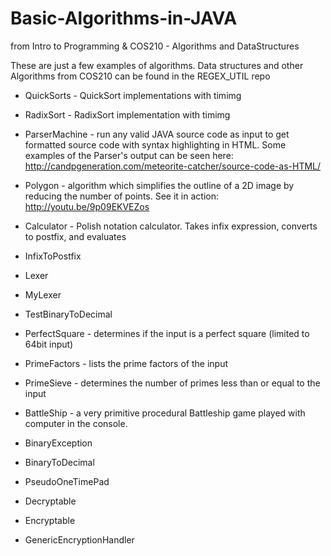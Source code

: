 Basic-Algorithms-in-JAVA
========================

from Intro to Programming & COS210 - Algorithms and DataStructures

These are just a few examples of algorithms. 
Data structures and other Algorithms from COS210 can be found in the REGEX_UTIL repo

- QuickSorts - QuickSort implementations with timimg
- RadixSort - RadixSort implementation with timimg
- ParserMachine - run any valid JAVA source code as input to get formatted source code with syntax highlighting in HTML. Some examples of the Parser's output can be seen here: http://candpgeneration.com/meteorite-catcher/source-code-as-HTML/
- Polygon - algorithm which simplifies the outline of a 2D image by reducing the number of points. See it in action: http://youtu.be/9p09EKVEZos

- Calculator - Polish notation calculator. Takes infix expression, converts to postfix, and evaluates
- InfixToPostfix
- Lexer
- MyLexer
- TestBinaryToDecimal


- PerfectSquare - determines if the input is a perfect square (limited to 64bit input)
- PrimeFactors - lists the prime factors of the input
- PrimeSieve - determines the number of primes less than or equal to the input

- BattleShip - a very primitive procedural Battleship game played with computer in the console.


- BinaryException
- BinaryToDecimal
- PseudoOneTimePad
- Decryptable
- Encryptable
- GenericEncryptionHandler
